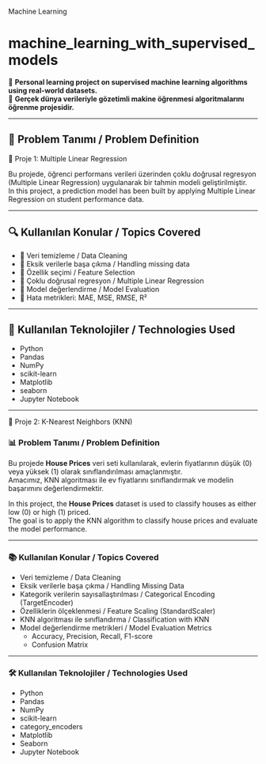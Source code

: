Machine Learning

# machine_learning_with_supervised_models

📌 **Personal learning project on supervised machine learning algorithms using real-world datasets.**  
📌 **Gerçek dünya verileriyle gözetimli makine öğrenmesi algoritmalarını öğrenme projesidir.**

---

## 🎯 Problem Tanımı / Problem Definition

📌 Proje 1: Multiple Linear Regression

Bu projede, öğrenci performans verileri üzerinden çoklu doğrusal regresyon (Multiple Linear Regression) uygulanarak bir tahmin modeli geliştirilmiştir.  
In this project, a prediction model has been built by applying Multiple Linear Regression on student performance data.

---

## 🔍 Kullanılan Konular / Topics Covered

- 🔹 Veri temizleme / Data Cleaning  
- 🔹 Eksik verilerle başa çıkma / Handling missing data  
- 🔹 Özellik seçimi / Feature Selection  
- 🔹 Çoklu doğrusal regresyon / Multiple Linear Regression  
- 🔹 Model değerlendirme / Model Evaluation  
- 🔹 Hata metrikleri: MAE, MSE, RMSE, R²

---

## 🧪 Kullanılan Teknolojiler / Technologies Used

- Python  
- Pandas  
- NumPy  
- scikit-learn  
- Matplotlib
- seaborn 
- Jupyter Notebook

---

📌 Proje 2: K-Nearest Neighbors (KNN)

### 📊 Problem Tanımı / Problem Definition

Bu projede **House Prices** veri seti kullanılarak, evlerin fiyatlarının düşük (0) veya yüksek (1) olarak sınıflandırılması amaçlanmıştır.  
Amacımız, KNN algoritması ile ev fiyatlarını sınıflandırmak ve modelin başarımını değerlendirmektir.

In this project, the **House Prices** dataset is used to classify houses as either low (0) or high (1) priced.  
The goal is to apply the KNN algorithm to classify house prices and evaluate the model performance.

---

### 📚 Kullanılan Konular / Topics Covered
- Veri temizleme / Data Cleaning  
- Eksik verilerle başa çıkma / Handling Missing Data  
- Kategorik verilerin sayısallaştırılması / Categorical Encoding (TargetEncoder)  
- Özelliklerin ölçeklenmesi / Feature Scaling (StandardScaler)  
- KNN algoritması ile sınıflandırma / Classification with KNN  
- Model değerlendirme metrikleri / Model Evaluation Metrics  
  - Accuracy, Precision, Recall, F1-score  
  - Confusion Matrix  

---

### 🛠️ Kullanılan Teknolojiler / Technologies Used
- Python  
- Pandas  
- NumPy  
- scikit-learn  
- category_encoders  
- Matplotlib  
- Seaborn  
- Jupyter Notebook  
